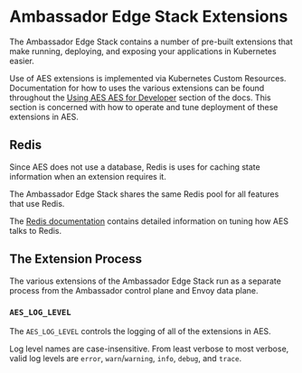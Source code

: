 # Ambassador Edge Stack Extensions

The Ambassador Edge Stack contains a number of pre-built extensions that make
running, deploying, and exposing your applications in Kubernetes easier. 

Use of AES extensions is implemented via Kubernetes Custom Resources.
Documentation for how to uses the various extensions can be found throughout the
[Using AES AES for Developer](../../using/) section of the docs. This section
is concerned with how to operate and tune deployment of these extensions in AES.

## Redis

Since AES does not use a database, Redis is uses for caching state information
when an extension requires it.

The Ambassador Edge Stack shares the same Redis pool for all features that use
Redis.

The [Redis documentation](../aes-redis) contains detailed information on tuning
how AES talks to Redis.

## The Extension Process

The various extensions of the Ambassador Edge Stack run as a separate process
from the Ambassador control plane and Envoy data plane.

### `AES_LOG_LEVEL`

The `AES_LOG_LEVEL` controls the logging of all of the extensions in AES.

Log level names are case-insensitive.  From least verbose to most
verbose, valid log levels are `error`, `warn`/`warning`, `info`,
`debug`, and `trace`.
